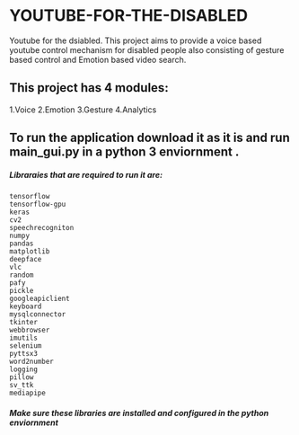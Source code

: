 # YOUTUBE-FOR-THE-DISABLED
Youtube for the dsiabled. This project aims to provide a voice based youtube control mechanism for disabled people also consisting of gesture based control and Emotion based video search.

## This project has 4 modules: 
1.Voice 2.Emotion 3.Gesture 4.Analytics

## To run the application download it as it is and run main_gui.py in a python 3 enviornment . 
##### Libraraies that are required to run it are:
```
tensorflow 
tensorflow-gpu
keras
cv2
speechrecogniton
numpy
pandas
matplotlib
deepface
vlc
random 
pafy
pickle
googleapiclient
keyboard
mysqlconnector
tkinter
webbrowser
imutils
selenium
pyttsx3
word2number
logging 
pillow
sv_ttk
mediapipe
```
##### **Make sure these libraries are installed and configured in the python enviornment**

